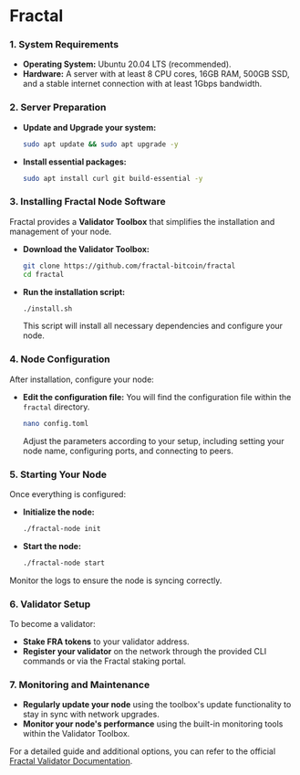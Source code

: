 # Fractal

### 1. **System Requirements**
   - **Operating System:** Ubuntu 20.04 LTS (recommended).
   - **Hardware:** A server with at least 8 CPU cores, 16GB RAM, 500GB SSD, and a stable internet connection with at least 1Gbps bandwidth.

### 2. **Server Preparation**
   - **Update and Upgrade your system:**
     ```bash
     sudo apt update && sudo apt upgrade -y
     ```
   - **Install essential packages:**
     ```bash
     sudo apt install curl git build-essential -y
     ```

### 3. **Installing Fractal Node Software**
   Fractal provides a **Validator Toolbox** that simplifies the installation and management of your node.

   - **Download the Validator Toolbox:**
     ```bash
     git clone https://github.com/fractal-bitcoin/fractal
     cd fractal
     ```

   - **Run the installation script:**
     ```bash
     ./install.sh
     ```
     This script will install all necessary dependencies and configure your node.

### 4. **Node Configuration**
   After installation, configure your node:
   - **Edit the configuration file:** You will find the configuration file within the `fractal` directory.
     ```bash
     nano config.toml
     ```
     Adjust the parameters according to your setup, including setting your node name, configuring ports, and connecting to peers.

### 5. **Starting Your Node**
   Once everything is configured:
   - **Initialize the node:**
     ```bash
     ./fractal-node init
     ```
   - **Start the node:**
     ```bash
     ./fractal-node start
     ```
   Monitor the logs to ensure the node is syncing correctly.

### 6. **Validator Setup**
   To become a validator:
   - **Stake FRA tokens** to your validator address.
   - **Register your validator** on the network through the provided CLI commands or via the Fractal staking portal.

### 7. **Monitoring and Maintenance**
   - **Regularly update your node** using the toolbox's update functionality to stay in sync with network upgrades.
   - **Monitor your node's performance** using the built-in monitoring tools within the Validator Toolbox.

For a detailed guide and additional options, you can refer to the official [Fractal Validator Documentation](https://docs.fra.tech/validator-materials/node-setup-guides/validator-toolbox-setup).
